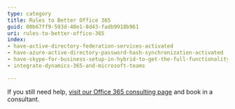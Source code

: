 ```yaml
---
type: category
title: Rules to Better Office 365
guid: 00b67ff9-593d-40e1-8d43-fadb9918b961
uri: rules-to-better-office-365
index:
- have-active-directory-federation-services-activated
- have-azure-active-directory-password-hash-synchronization-activated
- have-skype-for-business-setup-in-hybrid-to-get-the-full-functionality-out-of-teams
- integrate-dynamics-365-and-microsoft-teams

---
```

If you still need help, [visit our Office 365 consulting page](https&#58;//www.ssw.com.au/ssw/Consulting/Office-365.aspx) and book in a consultant.

